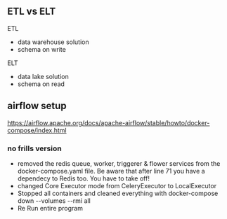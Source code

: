 ## ETL vs ELT

ETL

- data warehouse solution
- schema on write

ELT

- data lake solution
- schema on read

## airflow setup

https://airflow.apache.org/docs/apache-airflow/stable/howto/docker-compose/index.html

### no frills version

- removed the redis queue, worker, triggerer & flower services from the docker-compose.yaml file. Be aware that after line 71 you have a dependecy to Redis too. You have to take off!
- changed Core Executor mode from CeleryExecutor to LocalExecutor
- Stopped all containers and cleaned everything with docker-compose down --volumes --rmi all
- Re Run entire program

